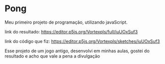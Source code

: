 # Pong
Meu primeiro projeto de programação, utilizando javaScript.

link do resultado: https://editor.p5js.org/Vortexpls/full/iuUOxSuf3

link do código que fiz: https://editor.p5js.org/Vortexpls/sketches/iuUOxSuf3

Esse projeto de um jogo antigo, desenvolvi em minhas aulas, gostei do resultado e acho que vale a pena a divulgação
